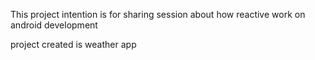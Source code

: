 This project intention is for sharing session about how reactive work
on android development

project created is weather app
